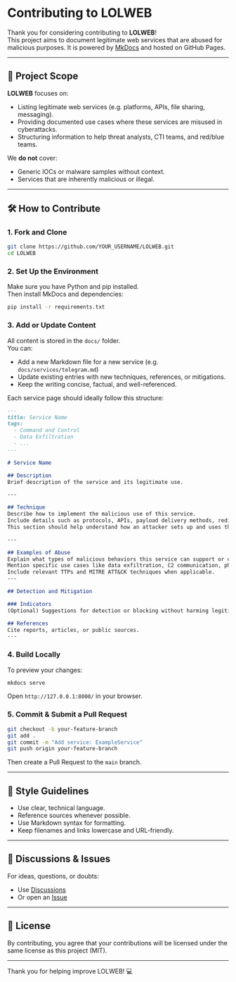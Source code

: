 # Contributing to LOLWEB

Thank you for considering contributing to **LOLWEB**!  
This project aims to document legitimate web services that are abused for malicious purposes. It is powered by [MkDocs](https://www.mkdocs.org/) and hosted on GitHub Pages.

---

## 🧠 Project Scope

**LOLWEB** focuses on:
- Listing legitimate web services (e.g. platforms, APIs, file sharing, messaging).
- Providing documented use cases where these services are misused in cyberattacks.
- Structuring information to help threat analysts, CTI teams, and red/blue teams.

We **do not** cover:
- Generic IOCs or malware samples without context.
- Services that are inherently malicious or illegal.

---

## 🛠️ How to Contribute

### 1. Fork and Clone

```bash
git clone https://github.com/YOUR_USERNAME/LOLWEB.git
cd LOLWEB
```

### 2. Set Up the Environment

Make sure you have Python and pip installed.  
Then install MkDocs and dependencies:

```bash
pip install -r requirements.txt
```

### 3. Add or Update Content

All content is stored in the `docs/` folder.  
You can:

- Add a new Markdown file for a new service (e.g. `docs/services/telegram.md`)
- Update existing entries with new techniques, references, or mitigations.
- Keep the writing concise, factual, and well-referenced.

Each service page should ideally follow this structure:

```markdown
---
title: Service Name
tags:
  - Command and Control
  - Data Exfiltration
  - ...
---

# Service Name

## Description
Brief description of the service and its legitimate use.

---

## Technique
Describe how to implement the malicious use of this service.  
Include details such as protocols, APIs, payload delivery methods, redirection techniques, or other relevant technical steps.  
This section should help understand how an attacker sets up and uses the service during an operation.

---

## Examples of Abuse
Explain what types of malicious behaviors this service can support or conceal.  
Mention specific use cases like data exfiltration, C2 communication, phishing delivery, evasion techniques, etc.  
Include relevant TTPs and MITRE ATT&CK techniques when applicable.
---

## Detection and Mitigation

### Indicators
(Optional) Suggestions for detection or blocking without harming legitimate usage.

## References
Cite reports, articles, or public sources.
---
```

### 4. Build Locally

To preview your changes:

```bash
mkdocs serve
```

Open `http://127.0.0.1:8000/` in your browser.

### 5. Commit & Submit a Pull Request

```bash
git checkout -b your-feature-branch
git add .
git commit -m "Add service: ExampleService"
git push origin your-feature-branch
```

Then create a Pull Request to the `main` branch.

---

## 🧼 Style Guidelines

- Use clear, technical language.
- Reference sources whenever possible.
- Use Markdown syntax for formatting.
- Keep filenames and links lowercase and URL-friendly.

---

## 💬 Discussions & Issues

For ideas, questions, or doubts:
- Use [Discussions](https://github.com/Xanderux/LOLWEB/discussions)
- Or open an [Issue](https://github.com/Xanderux/LOLWEB/issues)

---

## 📜 License

By contributing, you agree that your contributions will be licensed under the same license as this project (MIT).

---

Thank you for helping improve LOLWEB! 💻
